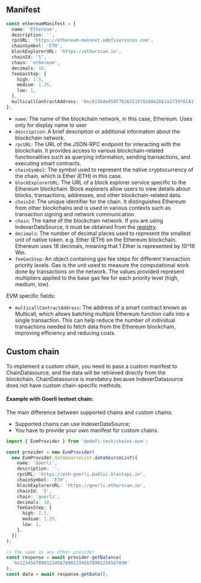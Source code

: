 ## Manifest

```typescript
const ethereumManifest = {
  name: 'Ethereum',
  description: '',
  rpcURL: 'https://ethereum-mainnet.xdefiservices.com',
  chainSymbol: 'ETH',
  blockExplorerURL: 'https://etherscan.io',
  chainId: '1',
  chain: 'ethereum',
  decimals: 18,
  feeGasStep: {
    high: 1.5,
    medium: 1.25,
    low: 1,
  },
  multicallContractAddress: '0xcA11bde05977b3631167028862bE2a173976CA11',
};
```

- `name`: The name of the blockchain network, in this case, Ethereum. Uses only for display name to user
- `description`: A brief description or additional information about the blockchain network.
- `rpcURL`: The URL of the JSON-RPC endpoint for interacting with the blockchain. It provides access to various blockchain-related functionalities such as querying information, sending transactions, and executing smart contracts.
- `chainSymbol`: The symbol used to represent the native cryptocurrency of the chain, which is Ether (ETH) in this case.
- `blockExplorerURL`: The URL of a block explorer service specific to the Ethereum blockchain. Block explorers allow users to view details about blocks, transactions, addresses, and other blockchain-related data.
- `chainId`: The unique identifier for the chain. It distinguishes Ethereum from other blockchains and is used in various contexts such as transaction signing and network communication.
- `chain`: The name of the blockchain network. If you are using IndexerDataSource, it must be obtained from the [registry](https://github.com/XDeFi-tech/xdefi-registry/blob/main/chains.json).
- `decimals`: The number of decimal places used to represent the smallest unit of native token. e.g. Ether (ETH) on the Ethereum blockchain. Ethereum uses 18 decimals, meaning that 1 Ether is represented by 10^18 Wei.
- `feeGasStep`: An object containing gas fee steps for different transaction priority levels. Gas is the unit used to measure the computational work done by transactions on the network. The values provided represent multipliers applied to the base gas fee for each priority level (high, medium, low).

EVM specific fields:

- `multicallContractAddress`: The address of a smart contract known as Multicall, which allows batching multiple Ethereum function calls into a single transaction. This can help reduce the number of individual transactions needed to fetch data from the Ethereum blockchain, improving efficiency and reducing costs.

## Custom chain

To implement a custom chain, you need to pass a custom manifest to ChainDatasource, and the data will be retrieved directly from the blockchain. ChainDatasource is mandatory because IndexerDatasource does not have custom chain-specific methods.

#### Example with Goerli testnet chain:

The main difference between supported chains and custom chains:

- Supported chains can use IndexerDataSource;
- You have to provide your own manifest for custom chains.

```typescript
import { EvmProvider } from '@xdefi-tech/chains-evm';

const provider = new EvmProvider(
  new EvmProvider.dataSourceList.dataSourceList({
    name: 'Goerli',
    description: '',
    rpcURL: 'https://eth-goerli.public.blastapi.io',
    chainSymbol: 'ETH',
    blockExplorerURL: 'https://goerli.etherscan.io',
    chainId: '5',
    chain: 'goerli',
    decimals: 18,
    feeGasStep: {
      high: 1.5,
      medium: 1.25,
      low: 1,
    },
  })
);

// The same as any other provider
const response = await provider.getBalance(
  '0x1234567890123456789012345678901234567890'
);
const data = await response.getData();
```
